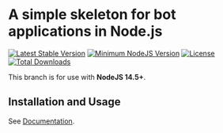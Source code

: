 # A simple skeleton for bot applications in Node.js

[![Latest Stable Version](https://poser.pugx.org/token27/bot-skeleton-nodejs/v/stable.svg)](https://packagist.org/packages/token27/bot-skeleton-nodejs)
[![Minimum NodeJS Version](https://img.shields.io/badge/nodejs-%3E%3D%2014.5-8892BF.svg)](https://nodejs.org/)
[![License](https://poser.pugx.org/token27/bot-skeleton-nodejs/license)](https://packagist.org/packages/token27/bot-skeleton-nodejs)
[![Total Downloads](https://poser.pugx.org/token27/bot-skeleton-nodejs/d/total)](https://packagist.org/packages/token27/bot-skeleton-nodejs)

This branch is for use with **NodeJS 14.5+**. 

## Installation and Usage
See [Documentation](docs).
